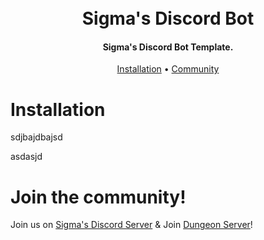 <h1 align="center">
  <br>
  Sigma's Discord Bot
  <br>
</h1>

<h4 align="center">Sigma's Discord Bot Template.</h4>

<p align="center">
  <a href="#installation">Installation</a>
  •
  <a href="#join-the-community">Community</a>
</p>

# Installation


sdjbajdbajsd

asdasjd

# Join the community!

Join us on [Sigma's Discord Server](https://dsc.sigmaxii.com) & Join [Dungeon Server](https://dungeon.sigmaxii.com)!
